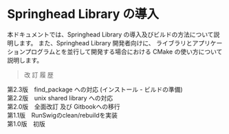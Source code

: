 # Springhead Library の導入

本ドキュメントでは、Springhead Library の導入及びビルドの方法について説明します。
また、Springhead Library 開発者向けに、
ライブラリとアプリケーションプログラムとを並行して開発する場合における
 CMake の使い方について説明します。

> 改 訂 履 歴

第2.3版　find\_package への対応 (インストール - ビルドの準備)<br>
第2.2版　unix shared library への対応<br>
第2.0版　全面改訂 及び Gitbookへの移行<br>
第1.1版　RunSwigのclean/rebuildを実装<br>
第1.0版　初版

